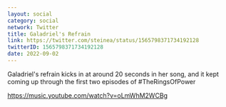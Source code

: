 ```yaml
---
layout: social
category: social
network: Twitter
title: Galadriel's Refrain
link: https://twitter.com/steinea/status/1565798371734192128
twitterID: 1565798371734192128
date: 2022-09-02
---
```


Galadriel's refrain kicks in at around 20 seconds in her song, and it kept coming up through the first two episodes of #TheRingsOfPower

<https://music.youtube.com/watch?v=oLmWhM2WCBg>
